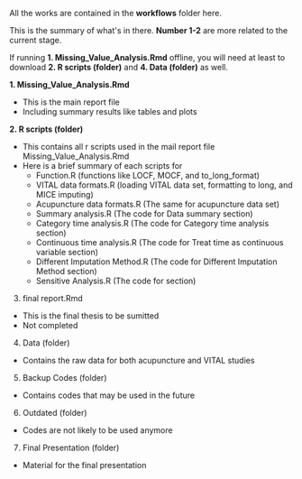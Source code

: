 
All the works are contained in the **workflows** folder here.

This is the summary of what's in there. **Number 1-2** are more related to the current stage.

If running **1. Missing_Value_Analysis.Rmd** offline, you will need at least to download **2. R scripts (folder)** and **4. Data (folder)** as well.

**1. Missing_Value_Analysis.Rmd**
  - This is the main report file
  - Including summary results like tables and plots

**2. R scripts (folder)**
  - This contains all r scripts used in the mail report file Missing_Value_Analysis.Rmd
  - Here is a brief summary of each scripts for
    - Function.R (functions like LOCF, MOCF, and to_long_format)
    - VITAL data formats.R (loading VITAL data set, formatting to long, and MICE imputing)
    - Acupuncture data formats.R (The same for acupuncture data set)
    - Summary analysis.R (The code for Data summary section)
    - Category time analysis.R (The code for Category time analysis section)
    - Continuous time analysis.R (The code for Treat time as continuous variable section)
    - Different Imputation Method.R (The code for Different Imputation Method section)
    - Sensitive Analysis.R (The code for section)
  
3. final report.Rmd
  - This is the final thesis to be sumitted
  - Not completed
  
4. Data (folder)
  - Contains the raw data for both acupuncture and VITAL studies
  
5. Backup Codes (folder)
  - Contains codes that may be used in the future
  
6. Outdated (folder)
  - Codes are not likely to be used anymore

7. Final Presentation (folder)
  - Material for the final presentation

